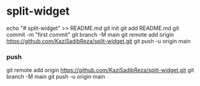 # split-widget

echo "# split-widget" >> README.md
git init
git add README.md
git commit -m "first commit"
git branch -M main
git remote add origin https://github.com/KaziSadibReza/split-widget.git
git push -u origin main


### push
git remote add origin https://github.com/KaziSadibReza/split-widget.git
git branch -M main
git push -u origin main
